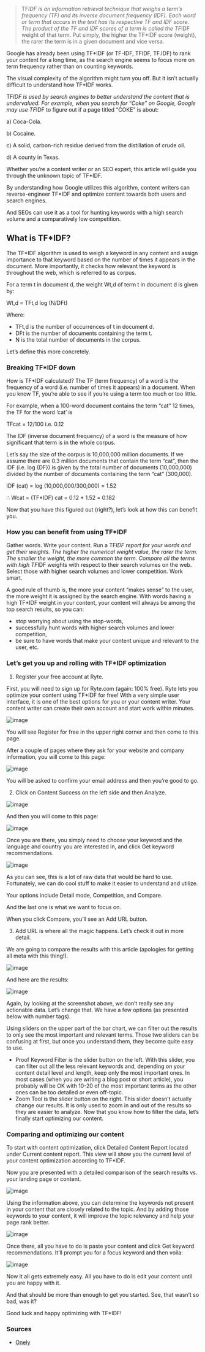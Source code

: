 
> TF*IDF is an information retrieval technique that weighs a term’s frequency (TF) and its inverse document frequency (IDF). Each word or term that occurs in the text has its respective TF and IDF score.
The product of the TF and IDF scores of a term is called the TF*IDF weight of that term. Put simply, the higher the TF*IDF score (weight), the rarer the term is in a given document and vice versa.


Google has already been using TF*IDF (or TF-IDF, TFIDF, TF.IDF) to rank your content for a long time, as the search engine seems to focus more on term frequency rather than on counting keywords.

The visual complexity of the algorithm might turn you off. But it isn’t actually difficult to understand how TF*IDF works.

TF*IDF is used by search engines to better understand the content that is undervalued. For example, when you search for “Coke” on Google, Google may use TF*IDF to figure out if a page titled “COKE” is about:

a) Coca-Cola.

b) Cocaine.

c) A solid, carbon-rich residue derived from the distillation of crude oil.

d) A county in Texas.

Whether you’re a content writer or an SEO expert, this article will guide you through the unknown topic of TF*IDF.

By understanding how Google utilizes this algorithm, content writers can reverse-engineer TF*IDF and optimize content towards both users and search engines.

And SEOs can use it as a tool for hunting keywords with a high search volume and a comparatively low competition.


## What is TF*IDF?

The TF*IDF algorithm is used to weigh a keyword in any content and assign importance to that keyword based on the number of times it appears in the document. More importantly, it checks how relevant the keyword is throughout the web, which is referred to as corpus.

For a term t in document d, the weight Wt,d of term t in document d is given by:

Wt,d = TFt,d log (N/DFt)

Where:

* TFt,d is the number of occurrences of t in document d.
* DFt is the number of documents containing the term t.
* N is the total number of documents in the corpus.

Let’s define this more concretely.

### Breaking TF*IDF down

How is TF*IDF calculated? The TF (term frequency) of a word is the frequency of a word (i.e. number of times it appears) in a document. When you know TF, you’re able to see if you’re using a term too much or too little.

For example, when a 100-word document contains the term “cat” 12 times, the TF for the word ‘cat’ is

TFcat = 12/100 i.e. 0.12

The IDF (inverse document frequency) of a word is the measure of how significant that term is in the whole corpus.

Let’s say the size of the corpus is 10,000,000 million documents. If we assume there are 0.3 million documents that contain the term “cat”, then the IDF (i.e. log {DF}) is given by the total number of documents (10,000,000) divided by the number of documents containing the term “cat” (300,000).

IDF (cat) = log (10,000,000/300,000) = 1.52

∴ Wcat = (TF*IDF) cat = 0.12 * 1.52 = 0.182

Now that you have this figured out (right?), let’s look at how this can benefit you.

### How you can benefit from using TF*IDF

Gather words. Write your content. Run a TF*IDF report for your words and get their weights. The higher the numerical weight value, the rarer the term. The smaller the weight, the more common the term. Compare all the terms with high TF*IDF weights with respect to their search volumes on the web. Select those with higher search volumes and lower competition. Work smart.

A good rule of thumb is, the more your content “makes sense” to the user, the more weight it is assigned by the search engine. With words having a high TF*IDF weight in your content, your content will always be among the top search results, so you can:

* stop worrying about using the stop-words,
* successfully hunt words with higher search volumes and lower competition,
* be sure to have words that make your content unique and relevant to the user, etc.

### Let’s get you up and rolling with TF*IDF optimization

1. Register your free account at Ryte.

First, you will need to sign up for Ryte.com (again: 100% free). Ryte lets you optimize your content using TF*IDF for free! With a very simple user interface, it is one of the best options for you or your content writer. Your content writer can create their own account and start work within minutes.

![image](https://user-images.githubusercontent.com/11299574/134665999-5123d7e6-5cdb-4228-a084-5dab6204003c.png)

You will see Register for free in the upper right corner and then come to this page.

After a couple of pages where they ask for your website and company information, you will come to this page:

![image](https://user-images.githubusercontent.com/11299574/134666045-43503afe-6650-412c-a5cf-5f6dd8e0520f.png)

You will be asked to confirm your email address and then you’re good to go.

2. Click on Content Success on the left side and then Analyze.

![image](https://user-images.githubusercontent.com/11299574/134666077-7386bb27-5c19-4666-a3f6-736475275834.png)

And then you will come to this page:

![image](https://user-images.githubusercontent.com/11299574/134666120-906984e3-4b56-4386-8c97-6687752bb6a0.png)


Once you are there, you simply need to choose your keyword and the language and country you are interested in, and click Get keyword recommendations.

![image](https://user-images.githubusercontent.com/11299574/134666172-b1692d26-c8da-42a2-8d4c-c8c147ead671.png)

As you can see, this is a lot of raw data that would be hard to use. Fortunately, we can do cool stuff to make it easier to understand and utilize.

Your options include Detail mode, Competition, and Compare.

And the last one is what we want to focus on.

When you click Compare, you’ll see an Add URL button.

3. Add URL is where all the magic happens. Let’s check it out in more detail.

We are going to compare the results with this article (apologies for getting all meta with this thing!).

![image](https://user-images.githubusercontent.com/11299574/134666222-6164a8e3-9969-4be2-bd71-7ebe118167a1.png)

And here are the results:

![image](https://user-images.githubusercontent.com/11299574/134666243-64eebe94-609f-4969-ac1f-147437832aca.png)

Again, by looking at the screenshot above, we don’t really see any actionable data. Let’s change that. We have a few options (as presented below with number tags).

Using sliders on the upper part of the bar chart, we can filter out the results to only see the most important and relevant terms. Those two sliders can be confusing at first, but once you understand them, they become quite easy to use.

* Proof Keyword Filter is the slider button on the left. With this slider, you can filter out all the less relevant keywords and, depending on your content detail level and length, keep only the most important ones. In most cases (when you are writing a blog post or short article), you probably will be OK with 10-20 of the most important terms as the other ones can be too detailed or even off-topic.
* Zoom Tool is the slider button on the right. This slider doesn’t actually change our results. It is only used to zoom in and out of the results so they are easier to analyze.
Now that you know how to filter the data, let’s finally start optimizing our content.

### Comparing and optimizing our content

To start with content optimization, click Detailed Content Report located under Current content report. This view will show you the current level of your content optimization according to TF*IDF.

Now you are presented with a detailed comparison of the search results vs. your landing page or content.

![image](https://user-images.githubusercontent.com/11299574/134666381-ab468a7b-e3af-4ce1-9783-af37a99592e8.png)

Using the information above, you can determine the keywords not present in your content that are closely related to the topic. And by adding those keywords to your content, it will improve the topic relevancy and help your page rank better.

![image](https://user-images.githubusercontent.com/11299574/134666620-b83a3eca-6a45-4afc-84fd-8c84b670f9bd.png)

Once there, all you have to do is paste your content and click Get keyword recommendations. It’ll prompt you for a focus keyword and then voila:

![image](https://user-images.githubusercontent.com/11299574/134666642-d53ed9cd-b0ad-4a4c-a9a2-4eb386320f59.png)

Now it all gets extremely easy. All you have to do is edit your content until you are happy with it.

And that should be more than enough to get you started. See, that wasn’t so bad, was it?

Good luck and happy optimizing with TF*IDF!



### Sources 

* [Onely](https://www.onely.com/blog/what-is-tf-idf/)
